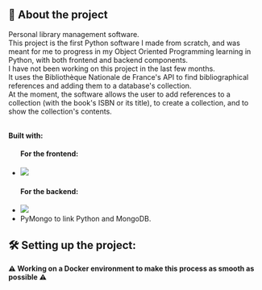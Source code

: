 <h2> 📖 About the project </h2>
Personal library management software. 
<br>This project is the first Python software I made from scratch, and was meant for me to progress in my Object Oriented Programming learning in Python, with both frontend and backend components.
<br>I have not been working on this project in the last few months.
<br>It uses the Bibliothèque Nationale de France's API to find bibliographical references and adding them to a database's collection. 
<br>At the moment, the software allows the user to add references to a collection (with the book's ISBN or its title), to create a collection, and to show the collection's contents.

<br><b> Built with: </b>
<ul>
  <h4>For the frontend:</h4>
  <li><img src="https://img.shields.io/badge/Qt-41CD52?style=for-the-badge&logo=qt&logoColor=white"></li>
  <h4>For the backend:</h4>
  <li><img src="https://img.shields.io/badge/MongoDB-4EA94B?style=for-the-badge&logo=mongodb&logoColor=white"</li> 
  <li>PyMongo to link Python and MongoDB.</li>
</ul>

<h2> 🛠️ Setting up the project:</h2>
<b> ⚠️ Working on a Docker environment to make this process as smooth as possible ⚠️</b>

